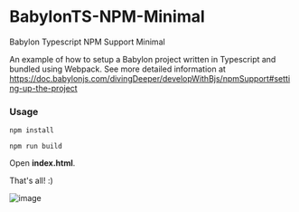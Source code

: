 # BabylonTS-NPM-Minimal
Babylon Typescript NPM Support Minimal

An example of how to setup a Babylon project written in Typescript and bundled using Webpack.
See more detailed information at https://doc.babylonjs.com/divingDeeper/developWithBjs/npmSupport#setting-up-the-project

### Usage
```npm install```

```npm run build```

Open **index.html**.

That's all! :)

![image](https://user-images.githubusercontent.com/25833327/142742600-95489d52-b547-4433-91d4-d082e3a2c026.png)

